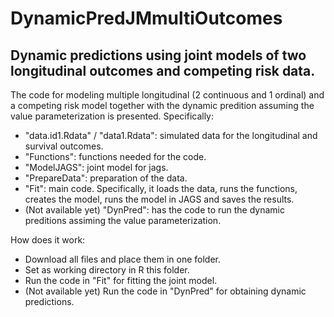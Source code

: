 # DynamicPredJMmultiOutcomes
## Dynamic predictions using joint models of two longitudinal outcomes and competing risk data.

The code for modeling multiple longitudinal (2 continuous and 1 ordinal) and a competing risk model together with the dynamic predition assuming the value parameterization is presented. Specifically:
* "data.id1.Rdata" / "data1.Rdata": simulated data for the longitudinal and survival outcomes.
* "Functions": functions needed for the code.
* "ModelJAGS": joint model for jags.
* "PrepareData": preparation of the data.
* "Fit": main code. Specifically, it loads the data, runs the functions, creates the model, runs the model in JAGS and saves the results.
* (Not available yet) "DynPred": has the code to run the dynamic preditions assiming the value parameterization. 

How does it work:
* Download all files and place them in one folder.
* Set as working directory in R this folder.
* Run the code in "Fit" for fitting the joint model.
* (Not available yet) Run the code in "DynPred" for obtaining dynamic predictions.

